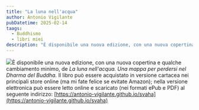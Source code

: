 ```yaml
---
title: "La luna nell'acqua"
author: Antonio Vigilante
pubDatetime: 2025-02-14
taags: 
  - Buddhismo
  - libri miei
description: "È disponibile una nuova edizione, con una nuova copertina e qualche cambiamento minimo, de \"La luna nell'acqua. Una mappa per perdersi nel Dharma del Buddha\"..."
---
```


![](/images/la-luna.jpg)È disponibile una nuova edizione, con una nuova copertina e qualche cambiamento minimo, de _La luna nell'acqua. Una mappa per perdersi nel Dharma del Buddha._ Il libro può essere acquistato in versione cartacea nei principali store online (ma mi fate felice se evitate Amazon); nella versione elettronica può essere letto online e scaricato (nei formati ePub e PDF) al seguente indirizzo: [https://antonio-vigilante.github.io/svaha](https://antonio-vigilante.github.io/svaha)
